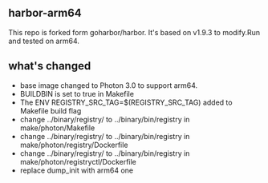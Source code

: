 ## harbor-arm64
This repo is forked form goharbor/harbor. It's based on v1.9.3 to modify.Run and tested on arm64.

## what's changed
* base image changed to Photon 3.0 to support arm64.
* BUILDBIN is set to true in Makefile
* The ENV REGISTRY_SRC_TAG=$(REGISTRY_SRC_TAG) added to Makefile build flag
* change ../binary/registry/ to ../binary/bin/registry in make/photon/Makefile
* change ../binary/registry/ to ../binary/bin/registry in make/photon/registry/Dockerfile
* change ../binary/registry/ to ../binary/bin/registry in make/photon/registryctl/Dockerfile
* replace dump_init with arm64 one
